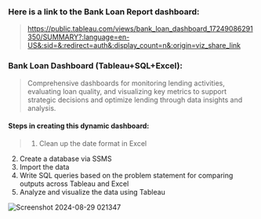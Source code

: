 ### Here is a link to the Bank Loan Report dashboard:
> https://public.tableau.com/views/bank_loan_dashboard_17249086291350/SUMMARY?:language=en-US&:sid=&:redirect=auth&:display_count=n&:origin=viz_share_link

### Bank Loan Dashboard (Tableau+SQL+Excel):
> Comprehensive dashboards for monitoring lending activities, evaluating loan quality, and visualizing key metrics to support strategic decisions and optimize lending through data insights and analysis. 

#### Steps in creating this dynamic dashboard:
> 1.  Clean up the date format in Excel
2.  Create a database via SSMS
3.  Import the data
4.  Write SQL queries based on the problem statement for comparing outputs across Tableau and Excel
5.  Analyze and visualize the data using Tableau

![Screenshot 2024-08-29 021347](https://github.com/user-attachments/assets/1f75c37d-2294-4e24-8ba6-1979eb4b9f3d)
